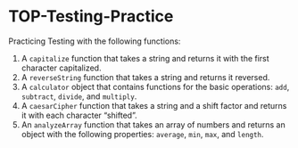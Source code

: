 # TOP-Testing-Practice
Practicing Testing with the following functions:
1. A `capitalize` function that takes a string and returns it with the first character capitalized.
2. A `reverseString` function that takes a string and returns it reversed.
3. A `calculator` object that contains functions for the basic operations: `add`, `subtract`, `divide`, and `multiply`. 
4. A `caesarCipher` function that takes a string and a shift factor and returns it with each character “shifted”.
5. An `analyzeArray` function that takes an array of numbers and returns an object with the following properties: `average`, `min`, `max`, and `length`.




